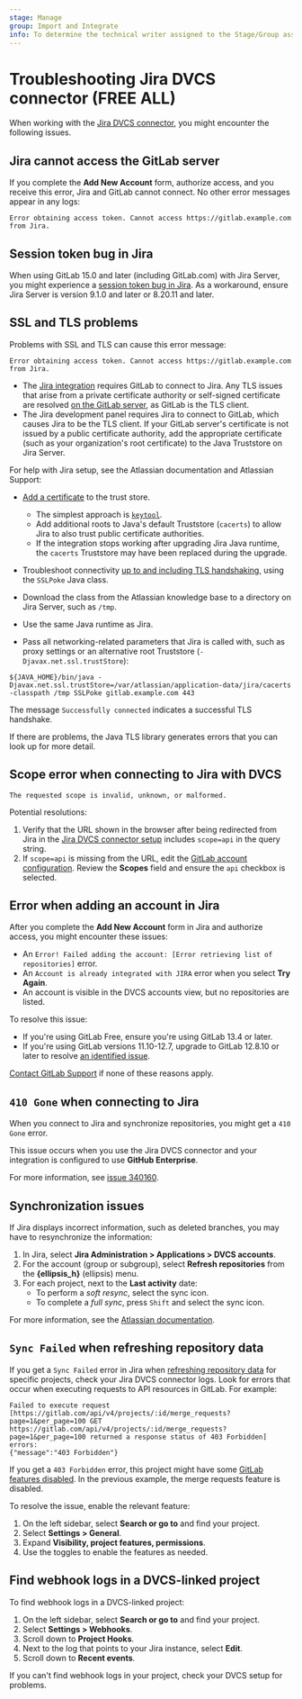 ```yaml
---
stage: Manage
group: Import and Integrate
info: To determine the technical writer assigned to the Stage/Group associated with this page, see https://handbook.gitlab.com/handbook/product/ux/technical-writing/#assignments
---
```


# Troubleshooting Jira DVCS connector **(FREE ALL)**

When working with the [Jira DVCS connector](index.md), you might encounter the following issues.

## Jira cannot access the GitLab server

If you complete the **Add New Account** form, authorize access, and you receive
this error, Jira and GitLab cannot connect. No other error messages
appear in any logs:

```plaintext
Error obtaining access token. Cannot access https://gitlab.example.com from Jira.
```

## Session token bug in Jira

When using GitLab 15.0 and later (including GitLab.com) with Jira Server, you might experience
a [session token bug in Jira](https://jira.atlassian.com/browse/JSWSERVER-21389). As a workaround,
ensure Jira Server is version 9.1.0 and later or 8.20.11 and later.

## SSL and TLS problems

Problems with SSL and TLS can cause this error message:

```plaintext
Error obtaining access token. Cannot access https://gitlab.example.com from Jira.
```

- The [Jira integration](../index.md) requires
  GitLab to connect to Jira. Any TLS issues that arise from a private certificate
  authority or self-signed certificate are resolved
  [on the GitLab server](https://docs.gitlab.com/omnibus/settings/ssl/index.html#install-custom-public-certificates),
  as GitLab is the TLS client.
- The Jira development panel requires Jira to connect to GitLab, which
  causes Jira to be the TLS client. If your GitLab server's certificate is not
  issued by a public certificate authority, add the appropriate certificate
  (such as your organization's root certificate) to the Java Truststore on Jira Server.

For help with Jira setup, see the Atlassian documentation and Atlassian Support:

- [Add a certificate](https://confluence.atlassian.com/kb/how-to-import-a-public-ssl-certificate-into-a-jvm-867025849.html)
  to the trust store.
  - The simplest approach is [`keytool`](https://docs.oracle.com/javase/8/docs/technotes/tools/unix/keytool.html).
  - Add additional roots to Java's default Truststore (`cacerts`) to allow Jira to
    also trust public certificate authorities.
  - If the integration stops working after upgrading Jira Java runtime, the
    `cacerts` Truststore may have been replaced during the upgrade.

- Troubleshoot connectivity [up to and including TLS handshaking](https://confluence.atlassian.com/kb/unable-to-connect-to-ssl-services-due-to-pkix-path-building-failed-error-779355358.html),
  using the `SSLPoke` Java class.
- Download the class from the Atlassian knowledge base to a directory on Jira Server, such as `/tmp`.
- Use the same Java runtime as Jira.
- Pass all networking-related parameters that Jira is called with, such as proxy
  settings or an alternative root Truststore (`-Djavax.net.ssl.trustStore`):

```shell
${JAVA_HOME}/bin/java -Djavax.net.ssl.trustStore=/var/atlassian/application-data/jira/cacerts -classpath /tmp SSLPoke gitlab.example.com 443
```

The message `Successfully connected` indicates a successful TLS handshake.

If there are problems, the Java TLS library generates errors that you can
look up for more detail.

## Scope error when connecting to Jira with DVCS

```plaintext
The requested scope is invalid, unknown, or malformed.
```

Potential resolutions:

1. Verify that the URL shown in the browser after being redirected from Jira in the
   [Jira DVCS connector setup](index.md#configure-jira-for-dvcs) includes `scope=api` in
   the query string.
1. If `scope=api` is missing from the URL, edit the
   [GitLab account configuration](index.md#create-a-gitlab-application-for-dvcs). Review
   the **Scopes** field and ensure the `api` checkbox is selected.

## Error when adding an account in Jira

After you complete the **Add New Account** form in Jira and authorize access, you might
encounter these issues:

- An `Error! Failed adding the account: [Error retrieving list of repositories]` error.
- An `Account is already integrated with JIRA` error when you select **Try Again**.
- An account is visible in the DVCS accounts view, but no repositories are listed.

To resolve this issue:

- If you're using GitLab Free, ensure you're using GitLab 13.4 or later.
- If you're using GitLab versions 11.10-12.7, upgrade to GitLab 12.8.10 or later
  to resolve [an identified issue](https://gitlab.com/gitlab-org/gitlab/-/issues/37012).

[Contact GitLab Support](https://about.gitlab.com/support/) if none of these reasons apply.

## `410 Gone` when connecting to Jira

When you connect to Jira and synchronize repositories, you might get a `410 Gone` error.

This issue occurs when you use the Jira DVCS connector and your integration is configured to use **GitHub Enterprise**.

For more information, see [issue 340160](https://gitlab.com/gitlab-org/gitlab/-/issues/340160).

## Synchronization issues

If Jira displays incorrect information, such as deleted branches, you may have to
resynchronize the information:

1. In Jira, select **Jira Administration > Applications > DVCS accounts**.
1. For the account (group or subgroup), select
   **Refresh repositories** from the **{ellipsis_h}** (ellipsis) menu.
1. For each project, next to the **Last activity** date:
   - To perform a *soft resync*, select the sync icon.
   - To complete a *full sync*, press `Shift` and select the sync icon.

For more information, see the
[Atlassian documentation](https://support.atlassian.com/jira-cloud-administration/docs/integrate-with-development-tools/).

## `Sync Failed` when refreshing repository data

If you get a `Sync Failed` error in Jira when [refreshing repository data](index.md#refresh-data-imported-to-jira) for specific projects, check your Jira DVCS connector logs. Look for errors that occur when executing requests to API resources in GitLab. For example:

```plaintext
Failed to execute request [https://gitlab.com/api/v4/projects/:id/merge_requests?page=1&per_page=100 GET https://gitlab.com/api/v4/projects/:id/merge_requests?page=1&per_page=100 returned a response status of 403 Forbidden] errors:
{"message":"403 Forbidden"}
```

If you get a `403 Forbidden` error, this project might have some [GitLab features disabled](../../../user/project/settings/project_features_permissions.md#configure-project-features-and-permissions).
In the previous example, the merge requests feature is disabled.

To resolve the issue, enable the relevant feature:

1. On the left sidebar, select **Search or go to** and find your project.
1. Select **Settings > General**.
1. Expand **Visibility, project features, permissions**.
1. Use the toggles to enable the features as needed.

## Find webhook logs in a DVCS-linked project

To find webhook logs in a DVCS-linked project:

1. On the left sidebar, select **Search or go to** and find your project.
1. Select **Settings > Webhooks**.
1. Scroll down to **Project Hooks**.
1. Next to the log that points to your Jira instance, select **Edit**.
1. Scroll down to **Recent events**.

If you can't find webhook logs in your project, check your DVCS setup for problems.
